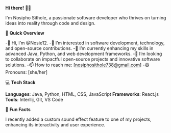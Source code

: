 **Hi there!** 👋🏼

I'm Nosipho Sithole, a passionate software developer who thrives on turning ideas into reality through code and design.

🚀 **Quick Overview**

-👋 Hi, I’m @Nosie12.
-👀 I’m interested in software development, technology, and open-source contributions.
-🌱 I’m currently enhancing my skills in advanced Java, Python, and web development frameworks.
-💼 I’m looking to collaborate on impactful open-source projects and innovative software solutions.
-📫 How to reach me: [nosiphosithole738@gmail.com]
-😄 Pronouns: [she/her]

💻 **Tech Stack**

**Languages**: Java, Python, HTML, CSS, JavaScript
**Frameworks**: React.js
**Tools**: Interllij, Git, VS Code



🌈 **Fun Facts**

I recently added a custom sound effect feature to one of my projects, enhancing its interactivity and user experience.

